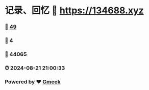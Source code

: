# 记录、回忆 :link: https://134688.xyz 
### :page_facing_up: [49](https://134688.xyz/tag.html) 
### :speech_balloon: 4 
### :hibiscus: 44065 
### :alarm_clock: 2024-08-21 21:00:33 
### Powered by :heart: [Gmeek](https://github.com/Meekdai/Gmeek)
